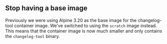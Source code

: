 ## Stop having a base image

Previously we were using Alpine 3.20 as the base image for the changelog-tool container image. We've switched to using the `scratch` image instead. This means that the container image is now much smaller and only contains the `changelog-tool` binary.
